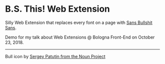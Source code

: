 # B.S. This! Web Extension
Silly Web Extension that replaces every font on a page with [Sans Bullshit Sans](http://www.sansbullshitsans.com/).

Demo for my talk about Web Extensions @ Bologna Front-End on October 23, 2018.

----

Bull icon by [Sergey Patutin from the Noun Project](https://thenounproject.com/term/bull/98518/)